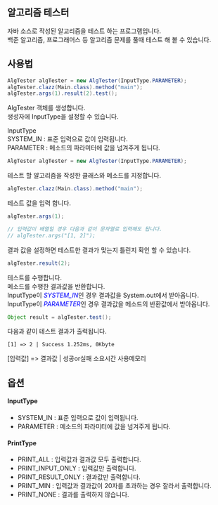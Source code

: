 ## 알고리즘 테스터
자바 소스로 작성된 알고리즘을 테스트 하는 프로그램입니다.  
백준 알고리즘, 프로그래머스 등 알고리즘 문제를 풀때 테스트 해 볼 수 있습니다.  

## 사용법
```java
AlgTester algTester = new AlgTester(InputType.PARAMETER);
algTester.clazz(Main.class).method("main");
algTester.args(1).result(2).test();
```


AlgTester 객체를 생성합니다.  
생성자에 InputType을 설정할 수 있습니다.

InputType  
SYSTEM_IN : 표준 입력으로 값이 입력됩니다.  
PARAMETER : 메소드의 파라미터에 값을 넘겨주게 됩니다.   

```java
AlgTester algTester = new AlgTester(InputType.PARAMETER);
```
  
  
테스트 할 알고리즘을 작성한 클래스와 메소드를 지정합니다.

```java
algTester.clazz(Main.class).method("main");
```

테스트 값을 입력 합니다.  


```java
algTester.args(1);

// 입력값이 배열일 경우 다음과 같이 문자열로 입력해도 됩니다.
// algTester.args("[1, 2]");
```

결과 값을 설정하면 테스트한 결과가 맞는지 틀린지 확인 할 수 있습니다.  

```java
algTester.result(2);
```

테스트를 수행합니다.  
메소드를 수행한 결과값을 반환합니다.  
InputType이 <i><span style="color:#0000FF">SYSTEM_IN</span></i>인 경우 결과값을 System.out에서 받아옵니다.  
InputType이 <i><span style="color:#0000FF">PARAMETER</span></i>인 경우 결과값을 메소드의 반환값에서 받아옵니다.

```java
Object result = algTester.test();
```


다음과 같이 테스트 결과가 출력됩니다.
```
[1] => 2 | Success 1.252ms, 0Kbyte
```
[입력값] => 결과값 | 성공or실패 소요시간 사용메모리


## 옵션
#### InputType  
- SYSTEM_IN : 표준 입력으로 값이 입력됩니다.  
- PARAMETER : 메소드의 파라미터에 값을 넘겨주게 됩니다.  

#### PrintType  
- PRINT_ALL : 입력값과 결과값 모두 출력합니다.  
- PRINT_INPUT_ONLY : 입력값만 출력합니다.  
- PRINT_RESULT_ONLY : 결과값만 출력합니다.  
- PRINT_MIN : 입력값과 결과값이 20자를 초과하는 경우 잘라서 출력합니다.  
- PRINT_NONE : 결과를 출력하지 않습니다.

